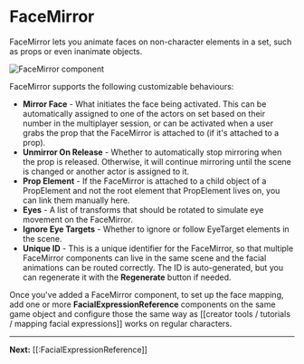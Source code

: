 # FaceMirror

FaceMirror lets you animate faces on non-character elements in a set, such as props or even inanimate objects.

![FaceMirror component](https://flipside.nyc3.cdn.digitaloceanspaces.com/docs/screenshots/facemirror-component.png)

FaceMirror supports the following customizable behaviours:

* **Mirror Face** - What initiates the face being activated. This can be automatically assigned to one of the actors on set based on their number in the multiplayer session, or can be activated when a user grabs the prop that the FaceMirror is attached to (if it's attached to a prop).
* **Unmirror On Release** - Whether to automatically stop mirroring when the prop is released. Otherwise, it will continue mirroring until the scene is changed or another actor is assigned to it.
* **Prop Element** - If the FaceMirror is attached to a child object of a PropElement and not the root element that PropElement lives on, you can link them manually here.
* **Eyes** - A list of transforms that should be rotated to simulate eye movement on the FaceMirror.
* **Ignore Eye Targets** - Whether to ignore or follow EyeTarget elements in the scene.
* **Unique ID** - This is a unique identifier for the FaceMirror, so that multiple FaceMirror components can live in the same scene and the facial animations can be routed correctly. The ID is auto-generated, but you can regenerate it with the **Regenerate** button if needed.

Once you've added a FaceMirror component, to set up the face mapping, add one or more **FacialExpressionReference** components on the same game object and configure those the same way as [[creator tools / tutorials / mapping facial expressions]] works on regular characters.

---

**Next:** [[:FacialExpressionReference]]
